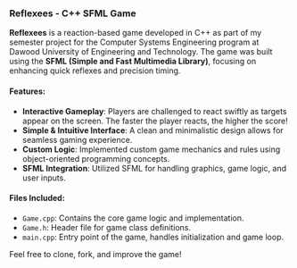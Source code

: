 ### Reflexees - C++ SFML Game

**Reflexees** is a reaction-based game developed in C++ as part of my semester project for the Computer Systems Engineering program at Dawood University of Engineering and Technology. The game was built using the **SFML (Simple and Fast Multimedia Library)**, focusing on enhancing quick reflexes and precision timing.

#### Features:
- **Interactive Gameplay**: Players are challenged to react swiftly as targets appear on the screen. The faster the player reacts, the higher the score!
- **Simple & Intuitive Interface**: A clean and minimalistic design allows for seamless gaming experience.
- **Custom Logic**: Implemented custom game mechanics and rules using object-oriented programming concepts.
- **SFML Integration**: Utilized SFML for handling graphics, game logic, and user inputs.

#### Files Included:
- `Game.cpp`: Contains the core game logic and implementation.
- `Game.h`: Header file for game class definitions.
- `main.cpp`: Entry point of the game, handles initialization and game loop.

Feel free to clone, fork, and improve the game!

